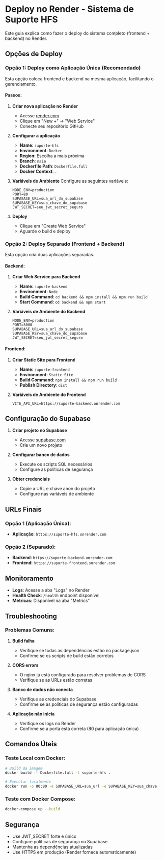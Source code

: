 # Deploy no Render - Sistema de Suporte HFS

Este guia explica como fazer o deploy do sistema completo (frontend + backend) no Render.

## Opções de Deploy

### Opção 1: Deploy como Aplicação Única (Recomendado)

Esta opção coloca frontend e backend na mesma aplicação, facilitando o gerenciamento.

#### Passos:

1. **Criar nova aplicação no Render**
   - Acesse [render.com](https://render.com)
   - Clique em "New +" → "Web Service"
   - Conecte seu repositório GitHub

2. **Configurar a aplicação**
   - **Name**: `suporte-hfs`
   - **Environment**: `Docker`
   - **Region**: Escolha a mais próxima
   - **Branch**: `main`
   - **Dockerfile Path**: `Dockerfile.full`
   - **Docker Context**: `.`

3. **Variáveis de Ambiente**
   Configure as seguintes variáveis:
   ```
   NODE_ENV=production
   PORT=80
   SUPABASE_URL=sua_url_do_supabase
   SUPABASE_KEY=sua_chave_do_supabase
   JWT_SECRET=seu_jwt_secret_seguro
   ```

4. **Deploy**
   - Clique em "Create Web Service"
   - Aguarde o build e deploy

### Opção 2: Deploy Separado (Frontend + Backend)

Esta opção cria duas aplicações separadas.

#### Backend:

1. **Criar Web Service para Backend**
   - **Name**: `suporte-backend`
   - **Environment**: `Node`
   - **Build Command**: `cd backend && npm install && npm run build`
   - **Start Command**: `cd backend && npm start`

2. **Variáveis de Ambiente do Backend**
   ```
   NODE_ENV=production
   PORT=3000
   SUPABASE_URL=sua_url_do_supabase
   SUPABASE_KEY=sua_chave_do_supabase
   JWT_SECRET=seu_jwt_secret_seguro
   ```

#### Frontend:

1. **Criar Static Site para Frontend**
   - **Name**: `suporte-frontend`
   - **Environment**: `Static Site`
   - **Build Command**: `npm install && npm run build`
   - **Publish Directory**: `dist`

2. **Variáveis de Ambiente do Frontend**
   ```
   VITE_API_URL=https://suporte-backend.onrender.com
   ```

## Configuração do Supabase

1. **Criar projeto no Supabase**
   - Acesse [supabase.com](https://supabase.com)
   - Crie um novo projeto

2. **Configurar banco de dados**
   - Execute os scripts SQL necessários
   - Configure as políticas de segurança

3. **Obter credenciais**
   - Copie a URL e chave anon do projeto
   - Configure nas variáveis de ambiente

## URLs Finais

### Opção 1 (Aplicação Única):
- **Aplicação**: `https://suporte-hfs.onrender.com`

### Opção 2 (Separado):
- **Backend**: `https://suporte-backend.onrender.com`
- **Frontend**: `https://suporte-frontend.onrender.com`

## Monitoramento

- **Logs**: Acesse a aba "Logs" no Render
- **Health Check**: `/health` endpoint disponível
- **Métricas**: Disponível na aba "Metrics"

## Troubleshooting

### Problemas Comuns:

1. **Build falha**
   - Verifique se todas as dependências estão no package.json
   - Confirme se os scripts de build estão corretos

2. **CORS errors**
   - O nginx já está configurado para resolver problemas de CORS
   - Verifique se as URLs estão corretas

3. **Banco de dados não conecta**
   - Verifique as credenciais do Supabase
   - Confirme se as políticas de segurança estão configuradas

4. **Aplicação não inicia**
   - Verifique os logs no Render
   - Confirme se a porta está correta (80 para aplicação única)

## Comandos Úteis

### Teste Local com Docker:
```bash
# Build da imagem
docker build -f Dockerfile.full -t suporte-hfs .

# Executar localmente
docker run -p 80:80 -e SUPABASE_URL=sua_url -e SUPABASE_KEY=sua_chave -e JWT_SECRET=seu_secret suporte-hfs
```

### Teste com Docker Compose:
```bash
docker-compose up --build
```

## Segurança

- Use JWT_SECRET forte e único
- Configure políticas de segurança no Supabase
- Mantenha as dependências atualizadas
- Use HTTPS em produção (Render fornece automaticamente) 